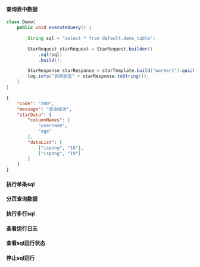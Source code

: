 #### 查询表中数据

```java
class Demo{
    public void executeQuery() {

        String sql = "select * from default.demo_table";

        StarRequest starRequest = StarRequest.builder()
            .sql(sql)
            .build();

        StarResponse starResponse = starTemplate.build("worker1").quickExecuteQuery(starRequest);
        log.info("调用状态" + starResponse.toString());
    }
}
```

```json
{
    "code": "200",
    "message": "查询成功",
    "starData": {
        "columnNames": [
            "username",
            "age"
        ],
        "dataList": [
            ["ispong", "18"],
            ["ispong", "19"]
        ]
    }
}
```

#### 执行单条sql


#### 分页查询数据


#### 执行多行sql


#### 查看运行日志


#### 查看sql运行状态


#### 停止sql运行
